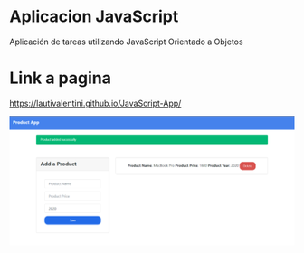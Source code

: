 # Aplicacion JavaScript
Aplicación de tareas utilizando JavaScript Orientado a Objetos

# Link a pagina
https://lautivalentini.github.io/JavaScript-App/

![ScreenShot](https://raw.githubusercontent.com/lautivalentini/JavaScript-App/master/img.png)
